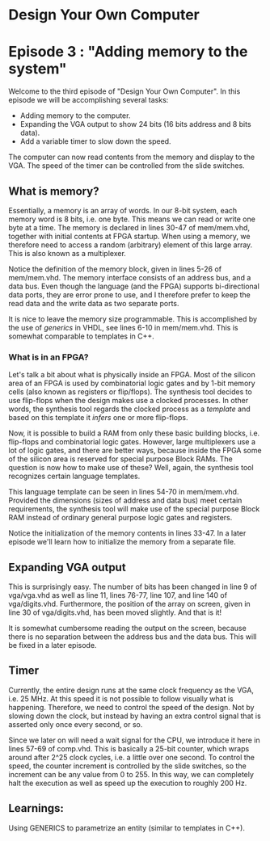 # Design Your Own Computer
# Episode 3 : "Adding memory to the system"

Welcome to the third episode of "Design Your Own Computer".
In this episode we will be accomplishing several tasks:
* Adding memory to the computer.
* Expanding the VGA output to show 24 bits (16 bits address and 8 bits data).
* Add a variable timer to slow down the speed.

The computer can now read contents from the memory and display to the VGA. The
speed of the timer can be controlled from the slide switches.

## What is memory?
Essentially, a memory is an array of words. In our 8-bit system, each memory
word is 8 bits, i.e. one byte. This means we can read or write one byte at a time.
The memory is declared in lines 30-47 of mem/mem.vhd, together with initial
contents at FPGA startup.  When using a memory, we therefore need to access a
random (arbitrary) element of this large array. This is also known as a
multiplexer.

Notice the definition of the memory block, given in lines 5-26 of mem/mem.vhd.
The memory interface consists of an address bus, and a data bus. Even though
the language (and the FPGA) supports bi-directional data ports, they are
error prone to use, and I therefore prefer to keep the read data and the write
data as two separate ports.

It is nice to leave the memory size programmable. This is accomplished by the
use of *generics* in VHDL, see lines 6-10 in mem/mem.vhd. This is somewhat
comparable to templates in C++.

### What is in an FPGA?
Let's talk a bit about what is physically inside an FPGA. Most of the silicon
area of an FPGA is used by combinatorial logic gates and by 1-bit memory cells
(also known as registers or flip/flops).  The synthesis tool decides to use
flip-flops when the design makes use a clocked processes. In other words, the
synthesis tool regards the clocked process as a *template* and based on this
template it *infers* one or more flip-flops.

Now, it is possible to build a RAM from only these basic building blocks, i.e.
flip-flops and combinatorial logic gates. However, large multiplexers use a lot
of logic gates, and there are better ways, because inside the FPGA some of the
silicon area is reserved for special purpose Block RAMs. The question is now
how to make use of these? Well, again, the synthesis tool recognizes certain
language templates.

This language template can be seen in lines 54-70 in mem/mem.vhd. Provided
the dimensions (sizes of address and data bus) meet certain requirements, the
synthesis tool will make use of the special purpose Block RAM instead of
ordinary general purpose logic gates and registers.

Notice the initialization of the memory contents in lines 33-47. In a later
episode we'll learn how to initialize the memory from a separate file.

## Expanding VGA output
This is surprisingly easy. The number of bits has been changed in line 9 of
vga/vga.vhd as well as line 11, lines 76-77, line 107, and line 140 of
vga/digits.vhd.  Furthermore, the position of the array on screen, given in
line 30 of vga/digits.vhd, has been moved slightly. And that is it!

It is somewhat cumbersome reading the output on the screen, because there
is no separation between the address bus and the data bus. This will be
fixed in a later episode.

## Timer
Currently, the entire design runs at the same clock frequency as the VGA, i.e.
25 MHz.  At this speed it is not possible to follow visually what is
happening. Therefore, we need to control the speed of the design. Not by
slowing down the clock, but instead by having an extra control signal that is
asserted only once every second, or so.

Since we later on will need a wait signal for the CPU, we introduce it here in
lines 57-69 of comp.vhd. This is basically a 25-bit counter, which wraps around
after 2^25 clock cycles, i.e. a little over one second. To control the speed,
the counter increment is controlled by the slide switches, so the increment can
be any value from 0 to 255. In this way, we can completely halt the execution
as well as speed up the execution to roughly 200 Hz.

## Learnings:
Using GENERICS to parametrize an entity (similar to templates in C++).

